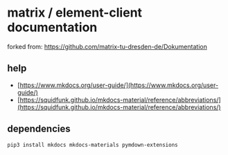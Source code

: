 # matrix / element-client documentation

forked from: https://github.com/matrix-tu-dresden-de/Dokumentation

## help

- [https://www.mkdocs.org/user-guide/](https://www.mkdocs.org/user-guide/)
- [https://squidfunk.github.io/mkdocs-material/reference/abbreviations/](https://squidfunk.github.io/mkdocs-material/reference/abbreviations/)

## dependencies

```bash
pip3 install mkdocs mkdocs-materials pymdown-extensions

```
